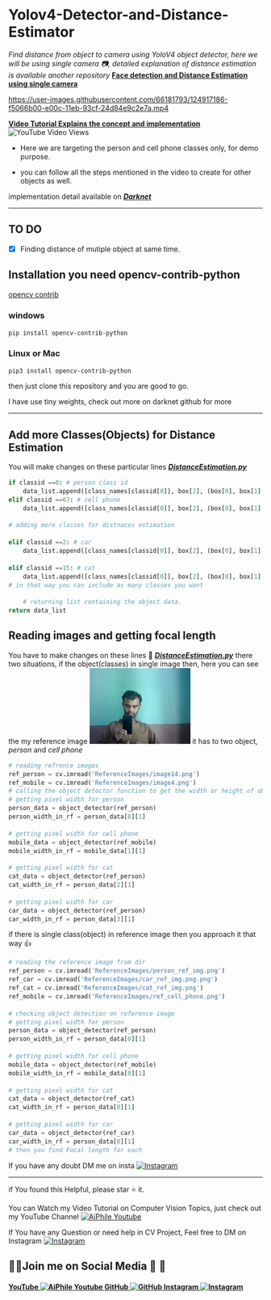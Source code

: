 # Yolov4-Detector-and-Distance-Estimator

*Find distance from object to camera using YoloV4 object detector, here we will be using single camera :camera:, detailed explanation of distance estimation is available another repository* [**Face detection and Distance Estimation using single camera**](https://github.com/Asadullah-Dal17/Distance_measurement_using_single_camera)



https://user-images.githubusercontent.com/66181793/124917186-f5066b00-e00c-11eb-93cf-24d84e9c2e7a.mp4



 [**Video Tutorial Explains the concept and implementation** ](https://youtu.be/FcRCwTgYXJw) ![YouTube Video Views](https://img.shields.io/youtube/views/FcRCwTgYXJw?style=social)

- Here we are targeting the person and cell phone classes only, for demo purpose.

- you can follow all the steps mentioned in the video to create for other objects as well. 

implementation detail available on [_**Darknet**_](https://github.com/pjreddie/darknet)


---

## TO DO

- [x] Finding distance of mutiple object at same time.

## Installation you need opencv-contrib-python

[opencv contrib](https://pypi.org/project/opencv-contrib-python/)

### **windows**

```pip
pip install opencv-contrib-python
```

### **Linux or Mac**

```pip
pip3 install opencv-contrib-python
```

then just clone this repository and you are good to go.

I have use tiny weights, check out more on darknet github for more

---

## Add more Classes(Objects) for Distance Estimation

You will make changes on these particular lines [***DistanceEstimation.py***](https://github.com/Asadullah-Dal17/Yolov4-Detector-and-Distance-Estimator/blob/master/DistanceEstimation.py#L50-L56)
```python
if classid ==0: # person class id 
    data_list.append([class_names[classid[0]], box[2], (box[0], box[1]-2)])
elif classid ==67: # cell phone
    data_list.append([class_names[classid[0]], box[2], (box[0], box[1]-2)])
    
# adding more classes for distnaces estimation 

elif classid ==2: # car
    data_list.append([class_names[classid[0]], box[2], (box[0], box[1]-2)])

elif classid ==15: # cat
    data_list.append([class_names[classid[0]], box[2], (box[0], box[1]-2)])
# in that way you can include as many classes you want 

    # returning list containing the object data. 
return data_list

```

## Reading images and getting focal length

You have to make changes on these lines 📝 [***DistanceEstimation.py***](https://github.com/Asadullah-Dal17/Yolov4-Detector-and-Distance-Estimator/blob/master/DistanceEstimation.py#L69-L76)
there two situations, if the object(classes) in single image then, here you can see the my reference image <img src='ReferenceImages/image4.png' width=200> 
it has to two object, *person* and *cell phone*
```python
# reading refrence images 
ref_person = cv.imread('ReferenceImages/image14.png')
ref_mobile = cv.imread('ReferenceImages/image4.png')
# calling the object detector function to get the width or height of object
# getting pixel width for person
person_data = object_detector(ref_person)
person_width_in_rf = person_data[0][1]

# getting pixel width for cell phone
mobile_data = object_detector(ref_mobile)
mobile_width_in_rf = mobile_data[1][1]

# getting pixel width for cat
cat_data = object_detector(ref_person)
cat_width_in_rf = person_data[2][1]

# getting pixel width for car
car_data = object_detector(ref_person)
car_width_in_rf = person_data[3][1]

```
if there is single class(object) in reference image then you approach it that way 👍
```python
# reading the reference image from dir 
ref_person = cv.imread('ReferenceImages/person_ref_img.png')
ref_car = cv.imread('ReferenceImages/car_ref_img.png.png')
ref_cat = cv.imread('ReferenceImages/cat_ref_img.png')
ref_mobile = cv.imread('ReferenceImages/ref_cell_phone.png')

# checking object detection on reference image 
# getting pixel width for person
person_data = object_detector(ref_person)
person_width_in_rf = person_data[0][1]

# getting pixel width for cell phone
mobile_data = object_detector(ref_mobile)
mobile_width_in_rf = mobile_data[0][1]

# getting pixel width for cat
cat_data = object_detector(ref_cat)
cat_width_in_rf = person_data[0][1]

# getting pixel width for car
car_data = object_detector(ref_car)
car_width_in_rf = person_data[0][1]
# then you find Focal length for each

```
If you have any doubt DM me on insta   <a href="https://www.instagram.com/aiphile17/"> <img alt="Instagram" src="https://user-images.githubusercontent.com/66181793/131223931-32d84c10-88b4-4cd6-8eb8-89f06c3b5b51.png"  width="20"> </a> </h4>

---
if You found this Helpful, please star :star: it.

You can Watch my Video Tutorial on Computer Vision Topics, just check out my YouTube Channel <a href="https://www.youtube.com/c/aiphile">  <img alt="AiPhile Youtube" src="https://user-images.githubusercontent.com/66181793/131223988-882d53a0-4882-468f-9bd7-46b46466baae.png"  width="20"> </a>


If You have any Question or need help in CV Project, Feel free to DM on Instagram  <a href="https://www.instagram.com/aiphile17/">  <img alt="Instagram" src="https://user-images.githubusercontent.com/66181793/131223931-32d84c10-88b4-4cd6-8eb8-89f06c3b5b51.png"  width="20"> </a>

## 🖤💚Join me on Social Media :green_heart: 🖤 

<h4><a href="https://www.youtube.com/c/aiphile"> YouTube <img alt="AiPhile Youtube" src="https://user-images.githubusercontent.com/66181793/131223988-882d53a0-4882-468f-9bd7-46b46466baae.png"  width="35"> </a> 
 <a href="https://github.com/Asadullah-Dal17">  GitHub  <img alt="GitHub" src="https://user-images.githubusercontent.com/66181793/131223930-9fd2bfc7-9c43-465d-a057-55f3292f3b2b.png"  width="35"> </a> 
  <a href="https://www.instagram.com/aiphile17/">   Instagram <img alt="Instagram" src="https://user-images.githubusercontent.com/66181793/131223931-32d84c10-88b4-4cd6-8eb8-89f06c3b5b51.png"  width="35"> </a> </h4>

